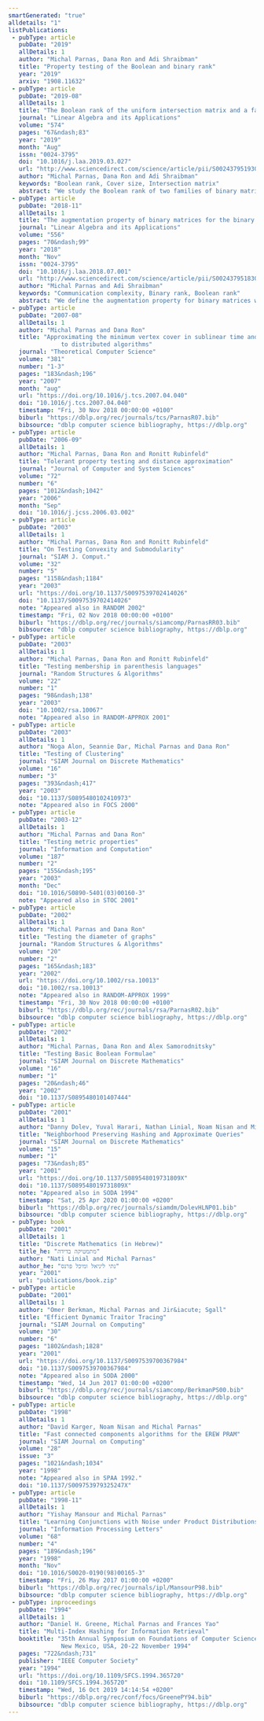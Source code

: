 ```yaml
---
smartGenerated: "true"
alldetails: "1"
listPublications:
 - pubType: article
   pubDate: "2019"
   allDetails: 1
   author: "Michal Parnas, Dana Ron and Adi Shraibman"
   title: "Property testing of the Boolean and binary rank"
   year: "2019"
   arxiv: "1908.11632"
 - pubType: article
   pubDate: "2019-08"
   allDetails: 1
   title: "The Boolean rank of the uniform intersection matrix and a family of its submatrices"
   journal: "Linear Algebra and its Applications"
   volume: "574"
   pages: "67&ndash;83"
   year: "2019"
   month: "Aug"
   issn: "0024-3795"
   doi: "10.1016/j.laa.2019.03.027"
   url: "http://www.sciencedirect.com/science/article/pii/S002437951930134X"
   author: "Michal Parnas, Dana Ron and Adi Shraibman"
   keywords: "Boolean rank, Cover size, Intersection matrix"
   abstract: "We study the Boolean rank of two families of binary matrices. The first is the binary matrix Ak,t that represents the adjacency matrix of the intersection bipartite graph of all subsets of size t of 1,2,...,k. We prove that its Boolean rank is k for every k≥2t. The second family is the family Us,m of submatrices of Ak,t that is defined as Us,m=(Jm⊗Is)+(I¯m⊗Js), where Is is the identity matrix, Js is the all-ones matrix, s=k−2t+2 and m=(2t−2t−1). We prove that the Boolean rank of Us,m is also k for the following values of t and s: for s=2 and any t≥2, that is k=2t; for t=3 and any s≥2; and for any t≥2 and s>2t−2, that is k>4t−4."
 - pubType: article
   pubDate: "2018-11"
   allDetails: 1
   title: "The augmentation property of binary matrices for the binary and Boolean rank"
   journal: "Linear Algebra and its Applications"
   volume: "556"
   pages: "70&ndash;99"
   year: "2018"
   month: "Nov"
   issn: "0024-3795"
   doi: "10.1016/j.laa.2018.07.001"
   url: "http://www.sciencedirect.com/science/article/pii/S0024379518303197"
   author: "Michal Parnas and Adi Shraibman"
   keywords: "Communication complexity, Binary rank, Boolean rank"
   abstract: "We define the augmentation property for binary matrices with respect to different rank functions. A matrix A has the augmentation property for a given rank function, if for any subset of column vectors x1,...,xt for which the rank of A does not increase when augmented separately with each of the vectors xi, 1≤i≤t, it also holds that the rank does not increase when augmenting A with all vectors x1,...,xt simultaneously. This property holds trivially for the usual linear rank over the reals, but as we show, things change significantly when considering the binary and Boolean rank of a matrix. We prove a necessary and sufficient condition for this property to hold under the binary and Boolean rank of binary matrices. Namely, a matrix has the augmentation property for these rank functions if and only if it has a unique base that spans all other bases of the matrix with respect to the given rank function. For the binary rank, we also present a concrete sufficient characterization of a family of matrices that has the augmentation property. This characterization is based on the possible types of linear dependencies between rows of V, in optimal binary decompositions of the matrix as A=U⋅V."
 - pubType: article
   pubDate: "2007-08"
   allDetails: 1
   author: "Michal Parnas and Dana Ron"
   title: "Approximating the minimum vertex cover in sublinear time and a connection
               to distributed algorithms"
   journal: "Theoretical Computer Science"
   volume: "381"
   number: "1-3"
   pages: "183&ndash;196"
   year: "2007"
   month: "aug"
   url: "https://doi.org/10.1016/j.tcs.2007.04.040"
   doi: "10.1016/j.tcs.2007.04.040"
   timestamp: "Fri, 30 Nov 2018 00:00:00 +0100"
   biburl: "https://dblp.org/rec/journals/tcs/ParnasR07.bib"
   bibsource: "dblp computer science bibliography, https://dblp.org"
 - pubType: article
   pubDate: "2006-09"
   allDetails: 1
   author: "Michal Parnas, Dana Ron and Ronitt Rubinfeld"
   title: "Tolerant property testing and distance approximation"
   journal: "Journal of Computer and System Sciences"
   volume: "72"
   number: "6"
   pages: "1012&ndash;1042"
   year: "2006"
   month: "Sep"
   doi: "10.1016/j.jcss.2006.03.002"
 - pubType: article
   pubDate: "2003"
   allDetails: 1
   author: "Michal Parnas, Dana Ron and Ronitt Rubinfeld"
   title: "On Testing Convexity and Submodularity"
   journal: "SIAM J. Comput."
   volume: "32"
   number: "5"
   pages: "1158&ndash;1184"
   year: "2003"
   url: "https://doi.org/10.1137/S0097539702414026"
   doi: "10.1137/S0097539702414026"
   note: "Appeared also in RANDOM 2002"
   timestamp: "Fri, 02 Nov 2018 00:00:00 +0100"
   biburl: "https://dblp.org/rec/journals/siamcomp/ParnasRR03.bib"
   bibsource: "dblp computer science bibliography, https://dblp.org"
 - pubType: article
   pubDate: "2003"
   allDetails: 1
   author: "Michal Parnas, Dana Ron and Ronitt Rubinfeld"
   title: "Testing membership in parenthesis languages"
   journal: "Random Structures & Algorithms"
   volume: "22"
   number: "1"
   pages: "98&ndash;138"
   year: "2003"
   doi: "10.1002/rsa.10067"
   note: "Appeared also in RANDOM-APPROX 2001"
 - pubType: article
   pubDate: "2003"
   allDetails: 1
   author: "Noga Alon, Seannie Dar, Michal Parnas and Dana Ron"
   title: "Testing of Clustering"
   journal: "SIAM Journal on Discrete Mathematics"
   volume: "16"
   number: "3"
   pages: "393&ndash;417"
   year: "2003"
   doi: "10.1137/S0895480102410973"
   note: "Appeared also in FOCS 2000"
 - pubType: article
   pubDate: "2003-12"
   allDetails: 1
   author: "Michal Parnas and Dana Ron"
   title: "Testing metric properties"
   journal: "Information and Computation"
   volume: "187"
   number: "2"
   pages: "155&ndash;195"
   year: "2003"
   month: "Dec"
   doi: "10.1016/S0890-5401(03)00160-3"
   note: "Appeared also in STOC 2001"
 - pubType: article
   pubDate: "2002"
   allDetails: 1
   author: "Michal Parnas and Dana Ron"
   title: "Testing the diameter of graphs"
   journal: "Random Structures & Algorithms"
   volume: "20"
   number: "2"
   pages: "165&ndash;183"
   year: "2002"
   url: "https://doi.org/10.1002/rsa.10013"
   doi: "10.1002/rsa.10013"
   note: "Appeared also in RANDOM-APPROX 1999"
   timestamp: "Fri, 30 Nov 2018 00:00:00 +0100"
   biburl: "https://dblp.org/rec/journals/rsa/ParnasR02.bib"
   bibsource: "dblp computer science bibliography, https://dblp.org"
 - pubType: article
   pubDate: "2002"
   allDetails: 1
   author: "Michal Parnas, Dana Ron and Alex Samorodnitsky"
   title: "Testing Basic Boolean Formulae"
   journal: "SIAM Journal on Discrete Mathematics"
   volume: "16"
   number: "1"
   pages: "20&ndash;46"
   year: "2002"
   doi: "10.1137/S0895480101407444"
 - pubType: article
   pubDate: "2001"
   allDetails: 1
   author: "Danny Dolev, Yuval Harari, Nathan Linial, Noam Nisan and Michal Parnas"
   title: "Neighborhood Preserving Hashing and Approximate Queries"
   journal: "SIAM Journal on Discrete Mathematics"
   volume: "15"
   number: "1"
   pages: "73&ndash;85"
   year: "2001"
   url: "https://doi.org/10.1137/S089548019731809X"
   doi: "10.1137/S089548019731809X"
   note: "Appeared also in SODA 1994"
   timestamp: "Sat, 25 Apr 2020 01:00:00 +0200"
   biburl: "https://dblp.org/rec/journals/siamdm/DolevHLNP01.bib"
   bibsource: "dblp computer science bibliography, https://dblp.org"
 - pubType: book
   pubDate: "2001"
   allDetails: 1
   title: "Discrete Mathematics (in Hebrew)"
   title_he: "מתמטיקה בדידה"
   author: "Nati Linial and Michal Parnas"
   author_he: "נתי ליניאל ומיכל פרנס"
   year: "2001"
   url: "publications/book.zip"
 - pubType: article
   pubDate: "2001"
   allDetails: 1
   author: "Omer Berkman, Michal Parnas and Jir&iacute; Sgall"
   title: "Efficient Dynamic Traitor Tracing"
   journal: "SIAM Journal on Computing"
   volume: "30"
   number: "6"
   pages: "1802&ndash;1828"
   year: "2001"
   url: "https://doi.org/10.1137/S0097539700367984"
   doi: "10.1137/S0097539700367984"
   note: "Appeared also in SODA 2000"
   timestamp: "Wed, 14 Jun 2017 01:00:00 +0200"
   biburl: "https://dblp.org/rec/journals/siamcomp/BerkmanPS00.bib"
   bibsource: "dblp computer science bibliography, https://dblp.org"
 - pubType: article
   pubDate: "1998"
   allDetails: 1
   author: "David Karger, Noam Nisan and Michal Parnas"
   title: "Fast connected components algorithms for the EREW PRAM"
   journal: "SIAM Journal on Computing"
   volume: "28"
   issue: "3"
   pages: "1021&ndash;1034"
   year: "1998"
   note: "Appeared also in SPAA 1992."
   doi: "10.1137/S009753979325247X"
 - pubType: article
   pubDate: "1998-11"
   allDetails: 1
   author: "Yishay Mansour and Michal Parnas"
   title: "Learning Conjunctions with Noise under Product Distributions"
   journal: "Information Processing Letters"
   volume: "68"
   number: "4"
   pages: "189&ndash;196"
   year: "1998"
   month: "Nov"
   doi: "10.1016/S0020-0190(98)00165-3"
   timestamp: "Fri, 26 May 2017 01:00:00 +0200"
   biburl: "https://dblp.org/rec/journals/ipl/MansourP98.bib"
   bibsource: "dblp computer science bibliography, https://dblp.org"
 - pubType: inproceedings
   pubDate: "1994"
   allDetails: 1
   author: "Daniel H. Greene, Michal Parnas and Frances Yao"
   title: "Multi-Index Hashing for Information Retrieval"
   booktitle: "35th Annual Symposium on Foundations of Computer Science, Santa Fe,
               New Mexico, USA, 20-22 November 1994"
   pages: "722&ndash;731"
   publisher: "IEEE Computer Society"
   year: "1994"
   url: "https://doi.org/10.1109/SFCS.1994.365720"
   doi: "10.1109/SFCS.1994.365720"
   timestamp: "Wed, 16 Oct 2019 14:14:54 +0200"
   biburl: "https://dblp.org/rec/conf/focs/GreenePY94.bib"
   bibsource: "dblp computer science bibliography, https://dblp.org"
---
```

